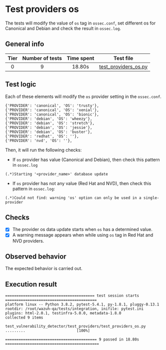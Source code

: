 # Test providers os

The tests will modify the value of `os` tag in `ossec.conf`, set different os for Canonical and Debian and check the result in `ossec.log`.

## General info

|Tier | Number of tests | Time spent| Test file |
|:--:|:--:|:--:|:--:|
| 0 | 9 | 18.80s | [test_providers_os.py](../../test_providers/test_providers_os.py)|

## Test logic

Each of these elements will modify the `os` provider setting in the `ossec.conf`.

```
{'PROVIDER': 'canonical', 'OS': 'trusty'},
{'PROVIDER': 'canonical', 'OS': 'xenial'},
{'PROVIDER': 'canonical', 'OS': 'bionic'},
{'PROVIDER': 'debian', 'OS': 'wheezy'},
{'PROVIDER': 'debian', 'OS': 'stretch'},
{'PROVIDER': 'debian', 'OS': 'jessie'},
{'PROVIDER': 'debian', 'OS': 'buster'},
{'PROVIDER': 'redhat', 'OS': ''},
{'PROVIDER': 'nvd', 'OS': ''},
```

Then, it will run the following checks:

- If `os` provider has value (Canonical and Debian), then check this pattern in `ossec.log`

```
(.*)Starting '<provider_name>' database update
```

- If `os` provider has not any value (Red Hat and NVD), then check this pattern in `ossec.log`:

```
(.*)Could not find: warning 'os' option can only be used in a single-provider
```

## Checks

- [x] The provider os data update starts when `os` has a determined value.
- [x] A warning message appears when while using `os` tag in Red Hat and NVD providers.

## Observed behavior

The expected behavior is carried out.

## Execution result

```
======================================== test session starts =========================================
platform linux -- Python 3.8.2, pytest-5.4.1, py-1.8.1, pluggy-0.13.1
rootdir: /root/wazuh-qa/tests/integration, inifile: pytest.ini
plugins: html-2.0.1, testinfra-5.0.0, metadata-1.8.0
collected 9 items

test_vulnerability_detector/test_providers/test_providers_os.py .........                       [100%]

========================================= 9 passed in 18.80s ==========================================
```
